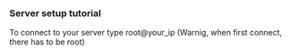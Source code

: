 ### Server setup tutorial

To connect to your server type root@your_ip (Warnig, when first connect, there has to be root)

```ssh root@10.10.10
